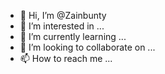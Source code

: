 - 👋 Hi, I’m @Zainbunty
- 👀 I’m interested in ...
- 🌱 I’m currently learning ...
- 💞️ I’m looking to collaborate on ...
- 📫 How to reach me ...

<!---
Zainbunty/Zainbunty is a ✨ special ✨ repository because its `README.md` (this file) appears on your GitHub profile.
You can click the Preview link to take a look at your changes.
--->
